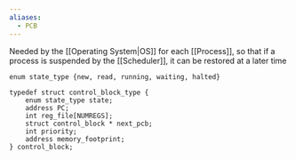 ```yaml
---
aliases:
  - PCB
---
```

Needed by the [[Operating System|OS]] for each [[Process]], so that if a process is suspended by the [[Scheduler]], it can be restored at a later time
```
enum state_type {new, read, running, waiting, halted}

typedef struct control_block_type {
	enum state_type state;
	address PC;
	int reg_file[NUMREGS];
	struct control_block * next_pcb;
	int priority;
	address memory_footprint;
} control_block;
```

